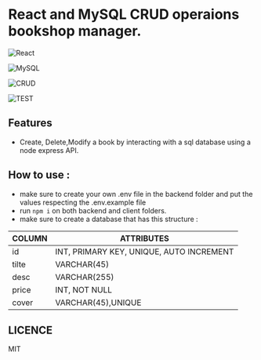 # React and MySQL CRUD operaions bookshop manager.


![React](https://res.cloudinary.com/dxobgdfyq/image/upload/v1675171027/React_logo_wordmark_xb1i7o.png)

![MySQL](https://res.cloudinary.com/dxobgdfyq/image/upload/v1675171031/mysql_official_logo_icon_169938_nxf1py.png)

![CRUD](https://res.cloudinary.com/dxobgdfyq/image/upload/v1675171042/2028989_rx91dq.png)

![TEST](https://api.travis-ci.org/joemccann/dillinger.svg?branch=master&status=passed)

## Features

- Create, Delete,Modify a book by interacting with a sql database using a node express API.

## How to use : 

- make sure to create your own .env file in the backend folder and put the values respecting the .env.example file
- run ```npm i``` on both backend and client folders.
- make sure to create a database that has this structure : 

| COLUMN | ATTRIBUTES |
| ------ | ------ |
| id | INT, PRIMARY KEY, UNIQUE, AUTO INCREMENT |
| tilte | VARCHAR(45) |
| desc | VARCHAR(255) |
| price | INT, NOT NULL |
| cover | VARCHAR(45),UNIQUE |

## LICENCE

MIT
